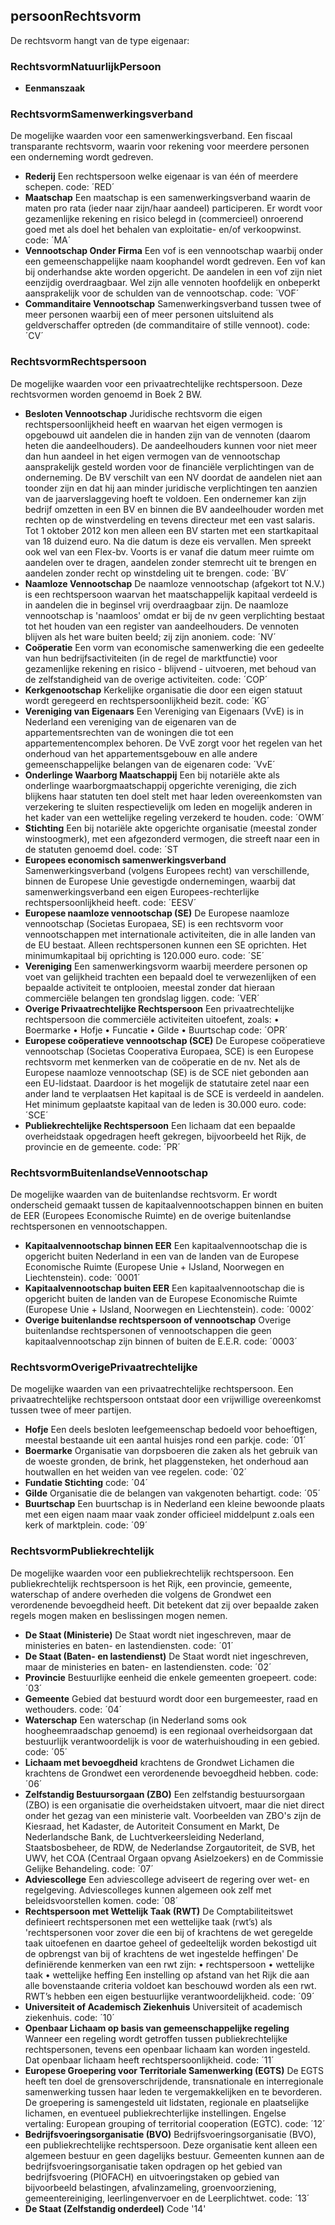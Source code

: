 ## persoonRechtsvorm
De rechtsvorm hangt van de type eigenaar:

### RechtsvormNatuurlijkPersoon
* **Eenmanszaak**

### RechtsvormSamenwerkingsverband
De mogelijke waarden voor een samenwerkingsverband.
Een fiscaal transparante rechtsvorm, waarin voor rekening voor meerdere personen een onderneming
wordt gedreven.
* **Rederij**
Een rechtspersoon welke eigenaar is van één of meerdere schepen.
code: ´RED´
* **Maatschap**
Een maatschap is een samenwerkingsverband waarin de maten pro rata
(ieder naar zijn/haar aandeel) participeren. Er wordt voor gezamenlijke
rekening en risico belegd in (commercieel) onroerend goed met als doel
het behalen van exploitatie- en/of verkoopwinst.
code: ´MA´
* **Vennootschap Onder Firma**
Een vof is een vennootschap waarbij onder een gemeenschappelijke
naam koophandel wordt gedreven. Een vof kan bij onderhandse akte
worden opgericht. De aandelen in een vof zijn niet eenzijdig
overdraagbaar. Wel zijn alle vennoten hoofdelijk en onbeperkt
aansprakelijk voor de schulden van de vennootschap.
code: ´VOF´
* **Commanditaire Vennootschap**
Samenwerkingsverband tussen twee of meer personen waarbij een of
meer personen uitsluitend als geldverschaffer optreden (de commanditaire
of stille vennoot).
code: ´CV´


### RechtsvormRechtspersoon
De mogelijke waarden voor een privaatrechtelijke rechtspersoon.
Deze rechtsvormen worden genoemd in Boek 2 BW.

* **Besloten Vennootschap** Juridische rechtsvorm die eigen rechtspersoonlijkheid heeft en waarvan
het eigen vermogen is opgebouwd uit aandelen die in handen zijn van de
vennoten (daarom heten die aandeelhouders). De aandeelhouders kunnen
voor niet meer dan hun aandeel in het eigen vermogen van de
vennootschap aansprakelijk gesteld worden voor de financiële
verplichtingen van de onderneming.
De BV verschilt van een NV doordat de aandelen niet aan toonder zijn en
dat hij aan minder juridische verplichtingen ten aanzien van de
jaarverslaggeving hoeft te voldoen. Een ondernemer kan zijn bedrijf
omzetten in een BV en binnen die BV aandeelhouder worden met rechten
op de winstverdeling en tevens directeur met een vast salaris.
Tot 1 oktober 2012 kon men alleen een BV starten met een startkapitaal
van 18 duizend euro. Na die datum is deze eis vervallen. Men spreekt ook
wel van een Flex-bv. Voorts is er vanaf die datum meer ruimte om
aandelen over te dragen, aandelen zonder stemrecht uit te brengen en
aandelen zonder recht op winstdeling uit te brengen.
code: ´BV´
* **Naamloze Vennootschap** De naamloze vennootschap (afgekort tot N.V.) is een rechtspersoon
waarvan het maatschappelijk kapitaal verdeeld is in aandelen die in
beginsel vrij overdraagbaar zijn.
De naamloze vennootschap is 'naamloos' omdat er bij de nv geen
verplichting bestaat tot het houden van een register van aandeelhouders.
De vennoten blijven als het ware buiten beeld; zij zijn anoniem.
code: ´NV´
* **Coöperatie** Een vorm van economische samenwerking die een gedeelte van hun
bedrijfsactiviteiten (in de regel de marktfunctie) voor gezamenlijke rekening
en risico - blijvend - uitvoeren, met behoud van de zelfstandigheid van de
overige activiteiten.
code: ´COP´
* **Kerkgenootschap** Kerkelijke organisatie die door een eigen statuut wordt geregeerd en
rechtspersoonlijkheid bezit.
code: ´KG´
* **Vereniging van Eigenaars** Een Vereniging van Eigenaars (VvE) is in Nederland een vereniging van
de eigenaren van de appartementsrechten van de woningen die tot een
appartementencomplex behoren. De VvE zorgt voor het regelen van het
onderhoud van het appartementsgebouw en alle andere
gemeenschappelijke belangen van de eigenaren
code: ´VvE´
* **Onderlinge Waarborg Maatschappij**
Een bij notariële akte als onderlinge waarborgmaatschappij opgerichte
vereniging, die zich blijkens haar statuten ten doel stelt met haar leden
overeenkomsten van verzekering te sluiten respectievelijk om leden en
mogelijk anderen in het kader van een wettelijke regeling verzekerd te
houden.
code: ´OWM´
* **Stichting** Een bij notariële akte opgerichte organisatie (meestal zonder
winstoogmerk), met een afgezonderd vermogen, die streeft naar een in de
statuten genoemd doel.
code: ´ST
* **Europees economisch samenwerkingsverband**
Samenwerkingsverband (volgens Europees recht) van verschillende,
binnen de Europese Unie gevestigde ondernemingen, waarbij dat
samenwerkingsverband een eigen Europees-rechterlijke
rechtspersoonlijkheid heeft.
code: ´EESV´
* **Europese naamloze vennootschap (SE)**
De Europese naamloze vennootschap (Societas Europaea, SE) is een
rechtsvorm voor vennootschappen met internationale activiteiten, die in
alle landen van de EU bestaat. Alleen rechtspersonen kunnen een SE
oprichten.
Het minimumkapitaal bij oprichting is 120.000 euro.
code: ´SE´
* **Vereniging** Een samenwerkingsvorm waarbij meerdere personen op voet van
gelijkheid trachten een bepaald doel te verwezenlijken of een bepaalde
activiteit te ontplooien, meestal zonder dat hieraan commerciële belangen
ten grondslag liggen.
code: ´VER´
* **Overige Privaatrechtelijke Rechtspersoon**
Een privaatrechtelijke rechtspersoon die commerciële activiteiten uitoefent,
zoals:
• Boermarke
• Hofje
• Funcatie
• Gilde
• Buurtschap
code: ´OPR´
* **Europese coöperatieve vennootschap (SCE)**
De Europese coöperatieve vennootschap (Societas Cooperativa
Europaea, SCE) is een Europese rechtsvorm met kenmerken van de
coöperatie en de nv. Net als de Europese naamloze vennootschap (SE) is
de SCE niet gebonden aan een EU-lidstaat. Daardoor is het mogelijk de
statutaire zetel naar een ander land te verplaatsen
Het kapitaal is de SCE is verdeeld in aandelen. Het minimum geplaatste
kapitaal van de leden is 30.000 euro.
code: ´SCE´
* **Publiekrechtelijke Rechtspersoon**
Een lichaam dat een bepaalde overheidstaak opgedragen heeft gekregen,
bijvoorbeeld het Rijk, de provincie en de gemeente.
code: ´PR´

### RechtsvormBuitenlandseVennootschap
De mogelijke waarden van de buitenlandse rechtsvorm.
Er wordt onderscheid gemaakt tussen de kapitaalvennootschappen binnen en buiten de EER (Europees
Economische Ruimte) en de overige buitenlandse rechtspersonen en vennootschappen.
* **Kapitaalvennootschap binnen EER**
Een kapitaalvennootschap die is opgericht buiten Nederland in een van de
landen van de Europese Economische Ruimte (Europese Unie + IJsland,
Noorwegen en Liechtenstein).
code: ´0001´
* **Kapitaalvennootschap buiten EER**
Een kapitaalvennootschap die is opgericht buiten de landen van de
Europese Economische Ruimte (Europese Unie + IJsland, Noorwegen en
Liechtenstein).
code: ´0002´
* **Overige buitenlandse rechtspersoon of vennootschap**
Overige buitenlandse rechtspersonen of vennootschappen die geen
kapitaalvennootschap zijn binnen of buiten de E.E.R.
code: ´0003´

### RechtsvormOverigePrivaatrechtelijke
De mogelijke waarden van een privaatrechtelijke rechtspersoon.
Een privaatrechtelijke rechtspersoon ontstaat door een vrijwillige overeenkomst tussen twee of meer
partijen.
* **Hofje**
Een deels besloten leefgemeenschap bedoeld voor behoeftigen, meestal
bestaande uit een aantal huisjes rond een parkje.
code: ´01´
* **Boermarke**
Organisatie van dorpsboeren die zaken als het gebruik van de woeste
gronden, de brink, het plaggensteken, het onderhoud aan houtwallen en
het weiden van vee regelen.
code: ´02´
* **Fundatie Stichting**
code: ´04´
* **Gilde**
Organisatie die de belangen van vakgenoten behartigt.
code: ´05´
* **Buurtschap**
Een buurtschap is in Nederland een kleine bewoonde plaats met een
eigen naam maar vaak zonder officieel middelpunt z.oals een kerk of
marktplein.
code: ´09´

### RechtsvormPubliekrechtelijk
De mogelijke waarden voor een publiekrechtelijk rechtspersoon.
Een publiekrechtelijk rechtspersoon is het Rijk, een provincie, gemeente, waterschap of andere
overheden die volgens de Grondwet een verordenende bevoegdheid heeft. Dit betekent dat zij over
bepaalde zaken regels mogen maken en beslissingen mogen nemen.
* **De Staat (Ministerie)**
De Staat wordt niet ingeschreven, maar de ministeries en baten- en
lastendiensten.
code: ´01´
* **De Staat (Baten- en lastendienst)**
De Staat wordt niet ingeschreven, maar de ministeries en baten- en
lastendiensten.
code: ´02´
* **Provincie**
Bestuurlijke eenheid die enkele gemeenten groepeert.
code: ´03´
* **Gemeente**
Gebied dat bestuurd wordt door een burgemeester, raad en wethouders.
code: ´04´
* **Waterschap**
Een waterschap (in Nederland soms ook hoogheemraadschap genoemd)
is een regionaal overheidsorgaan dat bestuurlijk verantwoordelijk is voor
de waterhuishouding in een gebied.
code: ´05´
* **Lichaam met bevoegdheid**
krachtens de Grondwet
Lichamen die krachtens de Grondwet een verordenende bevoegdheid
hebben.
code: ´06´
* **Zelfstandig Bestuursorgaan (ZBO)**
Een zelfstandig bestuursorgaan (ZBO) is een organisatie die
overheidstaken uitvoert, maar die niet direct onder het gezag van een
ministerie valt.
Voorbeelden van ZBO's zijn de Kiesraad, het Kadaster, de Autoriteit
Consument en Markt, De Nederlandsche Bank, de Luchtverkeersleiding
Nederland, Staatsbosbeheer, de RDW, de Nederlandse Zorgautoriteit, de
SVB, het UWV, het COA (Centraal Orgaan opvang Asielzoekers) en de
Commissie Gelijke Behandeling.
code: ´07´
* **Adviescollege**
Een adviescollege adviseert de regering over wet- en regelgeving.
Adviescolleges kunnen algemeen ook zelf met beleidsvoorstellen komen.
code: ´08´
* **Rechtspersoon met Wettelijk Taak (RWT)**
De Comptabiliteitswet definieert rechtspersonen met een wettelijke taak
(rwt’s) als 'rechtspersonen voor zover die een bij of krachtens de wet
geregelde taak uitoefenen en daartoe geheel of gedeeltelijk worden
bekostigd uit de opbrengst van bij of krachtens de wet ingestelde
heffingen'
De definiërende kenmerken van een rwt zijn:
• rechtspersoon
• wettelijke taak
• wettelijke heffing
Een instelling op afstand van het Rijk die aan alle bovenstaande criteria
voldoet kan beschouwd worden als een rwt. RWT’s hebben een eigen
bestuurlijke verantwoordelijkheid.
code: ´09´
* **Universiteit of Academisch Ziekenhuis**
Universiteit of academisch ziekenhuis.
code: ´10´
* **Openbaar Lichaam op basis van gemeenschappelijke regeling**
Wanneer een regeling wordt getroffen tussen publiekrechtelijke
rechtspersonen, tevens een openbaar lichaam kan worden ingesteld. Dat
openbaar lichaam heeft rechtspersoonlijkheid.
code: ´11´
* **Europese Groepering voor Territoriale Samenwerking (EGTS)**
De EGTS heeft ten doel de grensoverschrijdende, transnationale en
interregionale samenwerking tussen haar leden te vergemakkelijken en te
bevorderen. De groepering is samengesteld uit lidstaten, regionale en
plaatselijke lichamen, en eventueel publiekrechterlijke instellingen.
Engelse vertaling:
European grouping of territorial cooperation (EGTC).
code: ´12´
* **Bedrijfsvoeringsorganisatie (BVO)**
Bedrijfsvoeringsorganisatie (BVO), een publiekrechtelijke rechtspersoon.
Deze organisatie kent alleen een algemeen bestuur en geen dagelijks
bestuur. Gemeenten kunnen aan de bedrijfsvoeringsorganisatie taken
opdragen op het gebied van bedrijfsvoering (PIOFACH) en
uitvoeringstaken op gebied van bijvoorbeeld belastingen, afvalinzameling,
groenvoorziening, gemeentereiniging, leerlingenvervoer en de
Leerplichtwet.
code: ´13´
* **De Staat (Zelfstandig onderdeel)**
Code '14'